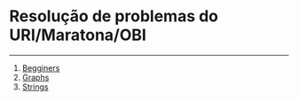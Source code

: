 <h1>
	<b>Resolução de problemas do URI/Maratona/OBI</b>
</h1>
<hr>
<ol type="1">
  <li><a href = "https://github.com/Junior-16/ProgrammingClub/tree/master/C%2B%2B/Begginers">Begginers</a></li>
  <li><a href = "https://github.com/Junior-16/ProgrammingClub/tree/master/C%2B%2B/Graphs">Graphs</a></li>
  <li><a href = "https://github.com/Junior-16/ProgrammingClub/tree/master/C%2B%2B/strings">Strings</a></li>
</ol> 
